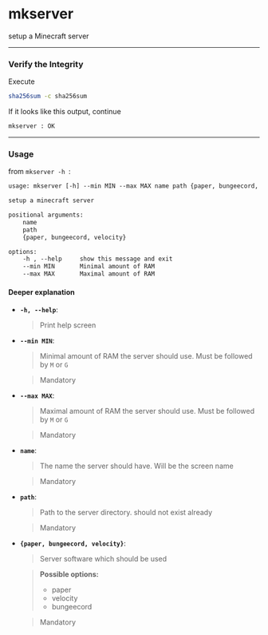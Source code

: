 # mkserver

setup a Minecraft server

---

### **Verify the Integrity**

Execute

```bash
sha256sum -c sha256sum
```

If it looks like this output, continue

```txt
mkserver : OK
```

---
### **Usage**

from ```mkserver -h ```:

```txt
usage: mkserver [-h] --min MIN --max MAX name path {paper, bungeecord, velocity}

setup a minecraft server

positional arguments:
    name
    path
    {paper, bungeecord, velocity}

options:
    -h , --help     show this message and exit
    --min MIN       Minimal amount of RAM
    --max MAX       Maximal amount of RAM
```

#### Deeper explanation

+ **```-h, --help```**:
    > Print help screen
+ **```--min MIN```**:
    > Minimal amount of RAM the server should use. Must be followed by ```M``` or ```G```  

    > Mandatory
+ **```--max MAX```**:
    > Maximal amount of RAM the server should use. Must be followed by ```M``` or ```G``` 

    > Mandatory
+ **```name```**:
    > The name the server should have. Will be the screen name  

    > Mandatory
+ **```path```**:
    > Path to the server directory. should not exist already  

    > Mandatory
+ **```{paper, bungeecord, velocity}```**:
    > Server software which should be used  

    > **Possible options:**
    >   + paper
    >   + velocity
    >   + bungeecord 

    > Mandatory